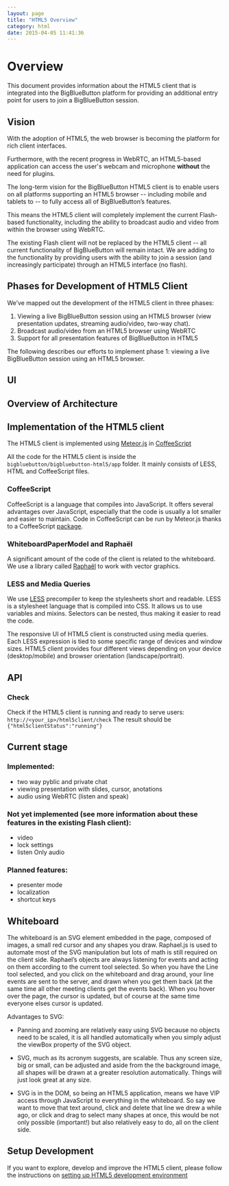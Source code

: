 ```yaml
---
layout: page
title: "HTML5 Overview"
category: html
date: 2015-04-05 11:41:36
---
```



# Overview

This document provides information about the HTML5 client that is integrated into the BigBlueButton platform for providing an additional entry point for users to join a BigBlueButton session.

## Vision
With the adoption of HTML5, the web browser is becoming the platform for rich client interfaces.

Furthermore, with the recent progress in WebRTC, an HTML5-based application can access the user's webcam and microphone **without** the need for plugins.

The long-term vision for the BigBlueButton HTML5 client is to enable users on all platforms supporting an HTML5 browser -- including mobile and tablets to -- to fully access all of BigBlueButton’s features.

This means the HTML5 client will completely implement the current Flash-based functionality, including the ability to broadcast audio and video from within the browser using WebRTC.

The existing Flash client will not be replaced by the HTML5 client -- all current functionality of BigBlueButton will remain intact.  We are adding to the functionality by providing users with the ability to join a session (and increasingly participate) through an HTML5 interface (no flash).

## Phases for Development of HTML5 Client

We’ve mapped out the development of the HTML5 client in three phases:

  1. Viewing a live BigBlueButton session using an HTML5 browser (view presentation updates, streaming audio/video, two-way chat).
  1. Broadcast audio/video from an HTML5 browser using WebRTC
  1. Support for all presentation features of BigBlueButton in HTML5

The following describes our efforts to implement phase 1: viewing a live BigBlueButton session using an HTML5 browser.

## UI


## Overview of Architecture


## Implementation of the HTML5 client
The HTML5 client is implemented using [Meteor.js](http://meteor.com) in [CoffeeScript](http://coffeescript.org/)

All the code for the HTML5 client is inside the `bigbluebutton/bigbluebutton-html5/app` folder. It mainly consists of LESS, HTML and CoffeeScript files.

### CoffeeScript
CoffeeScript is a language that compiles into JavaScript. It offers several advantages over JavaScript, especially that the code is usually a lot smaller and easier to maintain. Code in CoffeeScript can be run by Meteor.js thanks to a CoffeeScript [package](https://atmospherejs.com/meteor/coffeescript).

### WhiteboardPaperModel and Raphaël

A significant amount of the code of the client is related to the whiteboard. We use a library called [Raphaël](http://raphaeljs.com/) to work with vector graphics.

### LESS and Media Queries

We use [LESS](http://lesscss.org/) precompiler to keep the stylesheets short and readable. LESS is a stylesheet language that is compiled into CSS. It allows us to use variables and mixins. Selectors can be nested, thus making it easier to read the code.

The responsive UI of HTML5 client is constructed using media queries. Each LESS expression is tied to some specific range of devices and window sizes. HTML5 client provides four different views depending on your device (desktop/mobile) and browser orientation (landscape/portrait).

## API

### Check
Check if the HTML5 client is running and ready to serve users:
```http://<your_ip>/html5client/check```
The result should be ```{"html5clientStatus":"running"}```


## Current stage
### Implemented:
  * two way pyblic and private chat
  * viewing presentation with slides, cursor, anotations
  * audio using WebRTC (listen and speak)

### Not yet implemented (see more information about these features in the existing Flash client):
  * video
  * lock settings
  * listen Only audio

### Planned features:
  * presenter mode
  * localization
  * shortcut keys


## Whiteboard

The whiteboard is an SVG element embedded in the page, composed of images, a small red cursor and any shapes you draw. Raphael.js is used to automate most of the SVG manipulation but lots of math is still required on the client side. Raphael’s objects are always listening for events and acting on them according to the current tool selected. So when you have the Line tool selected, and you click on the whiteboard and drag around, your line events are sent to the server, and drawn when you get them back (at the same time all other meeting clients get the events back). When you hover over the page, the cursor is updated, but of course at the same time everyone elses cursor is updated.


Advantages to SVG:

  * Panning and zooming are relatively easy using SVG because no objects need to be scaled, it is all handled automatically when you simply adjust the viewBox property of the SVG object.

  * SVG, much as its acronym suggests, are scalable. Thus any screen size, big or small, can be adjusted and aside from the the background image, all shapes will be drawn at a greater resolution automatically. Things will just look great at any size.

  * SVG is in the DOM, so being an HTML5 application, means we have VIP access through JavaScript to everything in the whiteboard. So say we want to move that text around, click and delete that line we drew a while ago, or click and drag to select many shapes at once, this would be not only possible (important!) but also relatively easy to do, all on the client side.


## Setup Development

If you want to explore, develop and improve the HTML5 client, please follow the instructions on [setting up HTML5 development environment](/html/html5-dev.html)

